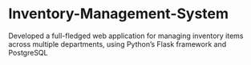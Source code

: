 # Inventory-Management-System
Developed a full-fledged web application for managing inventory items across multiple departments, using Python’s Flask framework and PostgreSQL
